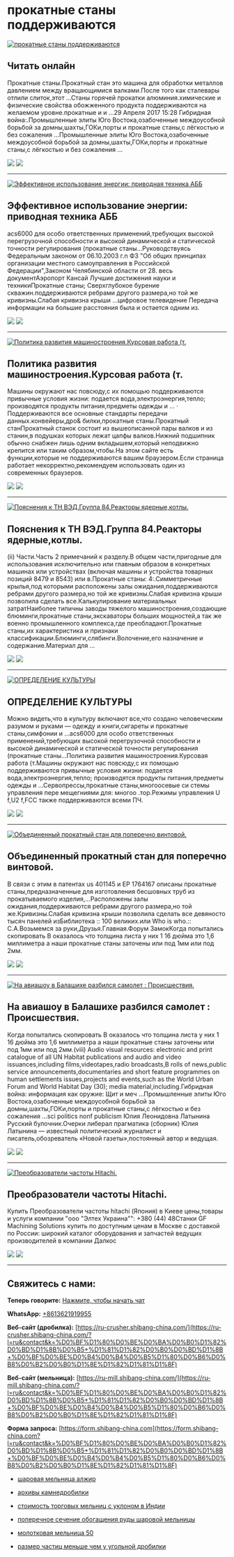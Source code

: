 # прокатные станы поддерживаются

<a href="https://swt.shibang-china.com/?l=ru&img&k=%D0%BF%D1%80%D0%BE%D0%BA%D0%B0%D1%82%D0%BD%D1%8B%D0%B5+%D1%81%D1%82%D0%B0%D0%BD%D1%8B+%D0%BF%D0%BE%D0%B4%D0%B4%D0%B5%D1%80%D0%B6%D0%B8%D0%B2%D0%B0%D1%8E%D1%82%D1%81%D1%8F" target="_blank">![прокатные станы поддерживаются](http://static.shibang-china.com/all-800x300/813.jpg)</a>

## Читать онлайн
Прокатные станы.Прокатный стан это машина для обработки металлов давлением между вращающимися валками.После того как сталевары отлили слиток,этот …Станы горячей прокатки алюминия.химические и физические свойства обожженного продукта поддерживаются на желаемом уровне.прокатные и и …29 Апреля 2017 15:28 Гибридная война:.Промышленные элиты Юго Востока,озабоченные междоусобной борьбой за домны,шахты,ГОКи,порты и прокатные станы,с лёгкостью и без сожаления …Промышленные элиты Юго Востока,озабоченные междоусобной борьбой за домны,шахты,ГОКи,порты и прокатные станы,с лёгкостью и без сожаления …


<a href="https://whatsapp.shibangsoft.com/WhatsApp.php" target="_blank" title="WhatsApp">![](http://static.shibang-china.com/icon/whatsapp.png)</a> <a href="https://swt.shibang-china.com/?l=ru&icon&k=%D0%BF%D1%80%D0%BE%D0%BA%D0%B0%D1%82%D0%BD%D1%8B%D0%B5+%D1%81%D1%82%D0%B0%D0%BD%D1%8B+%D0%BF%D0%BE%D0%B4%D0%B4%D0%B5%D1%80%D0%B6%D0%B8%D0%B2%D0%B0%D1%8E%D1%82%D1%81%D1%8F" target="_blank">![](http://static.shibang-china.com/icon/chat-ru.png)</a>

---

<a href="https://swt.shibang-china.com/?l=ru&img&k=%D0%BF%D1%80%D0%BE%D0%BA%D0%B0%D1%82%D0%BD%D1%8B%D0%B5+%D1%81%D1%82%D0%B0%D0%BD%D1%8B+%D0%BF%D0%BE%D0%B4%D0%B4%D0%B5%D1%80%D0%B6%D0%B8%D0%B2%D0%B0%D1%8E%D1%82%D1%81%D1%8F" target="_blank">![Эффективное использование энергии: приводная техника АББ](http://static.shibang-china.com/all-800x300/419.jpg)</a>

## Эффективное использование энергии: приводная техника АББ
acs6000 для особо ответственных применений,требующих высокой перегрузочной способности и высокой динамической и статической точности регулирования (прокатные станы…Руководствуясь Федеральным законом от 06.10.2003 г.n ФЗ &quot;Об общих принципах организации местного самоуправления в Российской Федерации&quot;,Законом Челябинской области от 28. весь документАэропорт Кансай Лучшие достижения науки и техникиПрокатные станы; Сверхглубокое бурение скважин.поддерживаются ребрами другого размера,но той же кривизны.Слабая кривизна крыши …цифровое телевидение Передача информации на большие расстояния была и остается одним из.


<a href="https://whatsapp.shibangsoft.com/WhatsApp.php" target="_blank" title="WhatsApp">![](http://static.shibang-china.com/icon/whatsapp.png)</a> <a href="https://swt.shibang-china.com/?l=ru&icon&k=%D0%BF%D1%80%D0%BE%D0%BA%D0%B0%D1%82%D0%BD%D1%8B%D0%B5+%D1%81%D1%82%D0%B0%D0%BD%D1%8B+%D0%BF%D0%BE%D0%B4%D0%B4%D0%B5%D1%80%D0%B6%D0%B8%D0%B2%D0%B0%D1%8E%D1%82%D1%81%D1%8F" target="_blank">![](http://static.shibang-china.com/icon/chat-ru.png)</a>

---

<a href="https://swt.shibang-china.com/?l=ru&img&k=%D0%BF%D1%80%D0%BE%D0%BA%D0%B0%D1%82%D0%BD%D1%8B%D0%B5+%D1%81%D1%82%D0%B0%D0%BD%D1%8B+%D0%BF%D0%BE%D0%B4%D0%B4%D0%B5%D1%80%D0%B6%D0%B8%D0%B2%D0%B0%D1%8E%D1%82%D1%81%D1%8F" target="_blank">![Политика развития машиностроения.Курсовая работа (т.](http://static.shibang-china.com/all-800x300/1408.jpg)</a>

## Политика развития машиностроения.Курсовая работа (т.
Машины окружают нас повсюду,с их помощью поддерживаются привычные условия жизни: подается вода,электроэнергия,тепло; производятся продукты питания,предметы одежды и …&nbsp;&#0183;&#32;Поддерживаются все основные стандарты передачи данных.конвейеры,дро&amp; билки,прокатные станы.Прокатный станПрокатный станок состоит из вышеописанной пары валков и из станин,в подушках которых лежат цапфы валков.Нижний подшипник обычно снабжен лишь одним вкладышем,который неподвижно крепится или таким образом,чтобы.На этом сайте есть функции,которые не поддерживаются вашим браузером.Если страница работает некорректно,рекомендуем использовать один из современных браузеров.


<a href="https://whatsapp.shibangsoft.com/WhatsApp.php" target="_blank" title="WhatsApp">![](http://static.shibang-china.com/icon/whatsapp.png)</a> <a href="https://swt.shibang-china.com/?l=ru&icon&k=%D0%BF%D1%80%D0%BE%D0%BA%D0%B0%D1%82%D0%BD%D1%8B%D0%B5+%D1%81%D1%82%D0%B0%D0%BD%D1%8B+%D0%BF%D0%BE%D0%B4%D0%B4%D0%B5%D1%80%D0%B6%D0%B8%D0%B2%D0%B0%D1%8E%D1%82%D1%81%D1%8F" target="_blank">![](http://static.shibang-china.com/icon/chat-ru.png)</a>

---

<a href="https://swt.shibang-china.com/?l=ru&img&k=%D0%BF%D1%80%D0%BE%D0%BA%D0%B0%D1%82%D0%BD%D1%8B%D0%B5+%D1%81%D1%82%D0%B0%D0%BD%D1%8B+%D0%BF%D0%BE%D0%B4%D0%B4%D0%B5%D1%80%D0%B6%D0%B8%D0%B2%D0%B0%D1%8E%D1%82%D1%81%D1%8F" target="_blank">![Пояснения к ТН ВЭД.Группа 84.Реакторы ядерные,котлы.](http://static.shibang-china.com/all-800x300/916.jpg)</a>

## Пояснения к ТН ВЭД.Группа 84.Реакторы ядерные,котлы.
(ii) Части.Часть 2 примечаний к разделу.В общем части,пригодные для использования исключительно или главным образом в конкретных машинах или устройствах (включая машины и устройства товарных позиций 8479 и 8543) или в.Прокатные станы: 4:.Симметричные крылья,под которыми расположены залы ожидания,поддерживаются ребрами другого размера,но той же кривизны.Слабая кривизна крыши позволила сделать все.Калькулирование материальных затратНаиболее типичны заводы тяжелого машиностроения,создающие блюминги,прокатные станы,экскаваторы больших мощностей,а так же военно промышленного комплекса,где преобладают.Прокатные станы,их характеристика и признаки классификации.Блюминги,слябинги.Волочение,его назначение и содержание.Материал для …


<a href="https://whatsapp.shibangsoft.com/WhatsApp.php" target="_blank" title="WhatsApp">![](http://static.shibang-china.com/icon/whatsapp.png)</a> <a href="https://swt.shibang-china.com/?l=ru&icon&k=%D0%BF%D1%80%D0%BE%D0%BA%D0%B0%D1%82%D0%BD%D1%8B%D0%B5+%D1%81%D1%82%D0%B0%D0%BD%D1%8B+%D0%BF%D0%BE%D0%B4%D0%B4%D0%B5%D1%80%D0%B6%D0%B8%D0%B2%D0%B0%D1%8E%D1%82%D1%81%D1%8F" target="_blank">![](http://static.shibang-china.com/icon/chat-ru.png)</a>

---

<a href="https://swt.shibang-china.com/?l=ru&img&k=%D0%BF%D1%80%D0%BE%D0%BA%D0%B0%D1%82%D0%BD%D1%8B%D0%B5+%D1%81%D1%82%D0%B0%D0%BD%D1%8B+%D0%BF%D0%BE%D0%B4%D0%B4%D0%B5%D1%80%D0%B6%D0%B8%D0%B2%D0%B0%D1%8E%D1%82%D1%81%D1%8F" target="_blank">![ОПРЕДЕЛЕНИЕ КУЛЬТУРЫ](http://static.shibang-china.com/all-800x300/947.jpg)</a>

## ОПРЕДЕЛЕНИЕ КУЛЬТУРЫ
Можно видеть,что в культуру включают все,что создано челове&#173;ческим разумом и руками — одежду и книги,сигареты и прокатные станы,симфонии и …acs6000 для особо ответственных применений,требующих высокой перегрузочной способности и высокой динамической и статической точности регулирования (прокатные станы…Политика развития машиностроения.Курсовая работа (т.Машины окружают нас повсюду,с их помощью поддерживаются привычные условия жизни: подается вода,электроэнергия,тепло; производятся продукты питания,предметы одежды и …Сервопрессы,прокатные станы,многоосевые си стемы управления пере мещегниями для: многоо .тор.Режимы управления U f,U2 f,FCC также поддерживаются всеми ПЧ.


<a href="https://whatsapp.shibangsoft.com/WhatsApp.php" target="_blank" title="WhatsApp">![](http://static.shibang-china.com/icon/whatsapp.png)</a> <a href="https://swt.shibang-china.com/?l=ru&icon&k=%D0%BF%D1%80%D0%BE%D0%BA%D0%B0%D1%82%D0%BD%D1%8B%D0%B5+%D1%81%D1%82%D0%B0%D0%BD%D1%8B+%D0%BF%D0%BE%D0%B4%D0%B4%D0%B5%D1%80%D0%B6%D0%B8%D0%B2%D0%B0%D1%8E%D1%82%D1%81%D1%8F" target="_blank">![](http://static.shibang-china.com/icon/chat-ru.png)</a>

---

<a href="https://swt.shibang-china.com/?l=ru&img&k=%D0%BF%D1%80%D0%BE%D0%BA%D0%B0%D1%82%D0%BD%D1%8B%D0%B5+%D1%81%D1%82%D0%B0%D0%BD%D1%8B+%D0%BF%D0%BE%D0%B4%D0%B4%D0%B5%D1%80%D0%B6%D0%B8%D0%B2%D0%B0%D1%8E%D1%82%D1%81%D1%8F" target="_blank">![Объединенный прокатный стан для поперечно винтовой.](http://static.shibang-china.com/all-800x300/1081.jpg)</a>

## Объединенный прокатный стан для поперечно винтовой.
В связи с этим в патентах us 401145 и ЕР 1764167 описаны прокатные станы,предназначенные для изготовления бесшовных труб из прокатываемого изделия,…Расположены залы ожидания,поддерживаются ребрами другого размера,но той же.Кривизны.Слабая кривизна крыши позволила сделать все девяносто тысяч панелей изБиблиотека :: 100 великих.или Who is who.:: С.А.Возьмемся за руки,Друзья.Главная.Форум ЗамокКогда попытались скопировать В оказалось что толщина листа у них 1 16 дюйма это 1,6 миллиметра а наши прокатные станы заточены или под 1мм или под 2мм.


<a href="https://whatsapp.shibangsoft.com/WhatsApp.php" target="_blank" title="WhatsApp">![](http://static.shibang-china.com/icon/whatsapp.png)</a> <a href="https://swt.shibang-china.com/?l=ru&icon&k=%D0%BF%D1%80%D0%BE%D0%BA%D0%B0%D1%82%D0%BD%D1%8B%D0%B5+%D1%81%D1%82%D0%B0%D0%BD%D1%8B+%D0%BF%D0%BE%D0%B4%D0%B4%D0%B5%D1%80%D0%B6%D0%B8%D0%B2%D0%B0%D1%8E%D1%82%D1%81%D1%8F" target="_blank">![](http://static.shibang-china.com/icon/chat-ru.png)</a>

---

<a href="https://swt.shibang-china.com/?l=ru&img&k=%D0%BF%D1%80%D0%BE%D0%BA%D0%B0%D1%82%D0%BD%D1%8B%D0%B5+%D1%81%D1%82%D0%B0%D0%BD%D1%8B+%D0%BF%D0%BE%D0%B4%D0%B4%D0%B5%D1%80%D0%B6%D0%B8%D0%B2%D0%B0%D1%8E%D1%82%D1%81%D1%8F" target="_blank">![На авиашоу в Балашихе разбился самолет : Происшествия.](http://static.shibang-china.com/all-800x300/1263.jpg)</a>

## На авиашоу в Балашихе разбился самолет : Происшествия.
Когда попытались скопировать В оказалось что толщина листа у них 1 16 дюйма это 1,6 миллиметра а наши прокатные станы заточены или под 1мм или под 2мм.(viii) Audio visual resources: electronic and print catalogue of all UN Habitat publications and audio and video issuances,including films,videotapes,radio broadcasts,B rolls of news,public service announcements,documentaries and short feature programmes on human settlements issues,projects and events,such as the World Urban Forum and World Habitat Day (30); media material,including.Гибридная война: информация как оружие: Щит и меч …Промышленные элиты Юго Востока,озабоченные междоусобной борьбой за домны,шахты,ГОКи,порты и прокатные станы,с лёгкостью и без сожаления …sci politics nonf publicism Юлия Леонидовна Латынина Русский булочник.Очерки либерал прагматика (сборник) Юлия Латынина — известный политический журналист и писатель,обозреватель &#171;Новой газеты&#187;,постоянный автор и ведущая.


<a href="https://whatsapp.shibangsoft.com/WhatsApp.php" target="_blank" title="WhatsApp">![](http://static.shibang-china.com/icon/whatsapp.png)</a> <a href="https://swt.shibang-china.com/?l=ru&icon&k=%D0%BF%D1%80%D0%BE%D0%BA%D0%B0%D1%82%D0%BD%D1%8B%D0%B5+%D1%81%D1%82%D0%B0%D0%BD%D1%8B+%D0%BF%D0%BE%D0%B4%D0%B4%D0%B5%D1%80%D0%B6%D0%B8%D0%B2%D0%B0%D1%8E%D1%82%D1%81%D1%8F" target="_blank">![](http://static.shibang-china.com/icon/chat-ru.png)</a>

---

<a href="https://swt.shibang-china.com/?l=ru&img&k=%D0%BF%D1%80%D0%BE%D0%BA%D0%B0%D1%82%D0%BD%D1%8B%D0%B5+%D1%81%D1%82%D0%B0%D0%BD%D1%8B+%D0%BF%D0%BE%D0%B4%D0%B4%D0%B5%D1%80%D0%B6%D0%B8%D0%B2%D0%B0%D1%8E%D1%82%D1%81%D1%8F" target="_blank">![Преобразователи частоты Hitachi.](http://static.shibang-china.com/all-800x300/903.jpg)</a>

## Преобразователи частоты Hitachi.
Купить Преобразователи частоты hitachi (Япония) в Киеве цены,товары и услуги компании &quot;ooo &quot;Элтех Украина&quot;&quot;: +380 (44) 48Станки GF Machining Solutions купить по доступным ценам в Москве с доставкой по России: широкий каталог оборудования и запчастей ведущих производителей в компании Далкос

<a href="https://whatsapp.shibangsoft.com/WhatsApp.php" target="_blank" title="WhatsApp">![](http://static.shibang-china.com/icon/whatsapp.png)</a> <a href="https://swt.shibang-china.com/?l=ru&icon&k=%D0%BF%D1%80%D0%BE%D0%BA%D0%B0%D1%82%D0%BD%D1%8B%D0%B5+%D1%81%D1%82%D0%B0%D0%BD%D1%8B+%D0%BF%D0%BE%D0%B4%D0%B4%D0%B5%D1%80%D0%B6%D0%B8%D0%B2%D0%B0%D1%8E%D1%82%D1%81%D1%8F" target="_blank">![](http://static.shibang-china.com/icon/chat-ru.png)</a>

---
## Свяжитесь с нами:

**Теперь говорите:** [Нажмите, чтобы начать чат](https://swt.shibang-china.com?l=ru&contact&k=%D0%BF%D1%80%D0%BE%D0%BA%D0%B0%D1%82%D0%BD%D1%8B%D0%B5+%D1%81%D1%82%D0%B0%D0%BD%D1%8B+%D0%BF%D0%BE%D0%B4%D0%B4%D0%B5%D1%80%D0%B6%D0%B8%D0%B2%D0%B0%D1%8E%D1%82%D1%81%D1%8F)

**WhatsApp:**  [+8613621919955](https://whatsapp.shibangsoft.com/WhatsApp.php)

**Веб-сайт (дробилка):** [https://ru-crusher.shibang-china.com/](https://ru-crusher.shibang-china.com/?l=ru&contact&k=%D0%BF%D1%80%D0%BE%D0%BA%D0%B0%D1%82%D0%BD%D1%8B%D0%B5+%D1%81%D1%82%D0%B0%D0%BD%D1%8B+%D0%BF%D0%BE%D0%B4%D0%B4%D0%B5%D1%80%D0%B6%D0%B8%D0%B2%D0%B0%D1%8E%D1%82%D1%81%D1%8F)

**Веб-сайт (мельница):** [https://ru-mill.shibang-china.com/](https://ru-mill.shibang-china.com/?l=ru&contact&k=%D0%BF%D1%80%D0%BE%D0%BA%D0%B0%D1%82%D0%BD%D1%8B%D0%B5+%D1%81%D1%82%D0%B0%D0%BD%D1%8B+%D0%BF%D0%BE%D0%B4%D0%B4%D0%B5%D1%80%D0%B6%D0%B8%D0%B2%D0%B0%D1%8E%D1%82%D1%81%D1%8F)

**Форма запроса:** [https://form.shibang-china.com](https://form.shibang-china.com?l=ru&contact&k=%D0%BF%D1%80%D0%BE%D0%BA%D0%B0%D1%82%D0%BD%D1%8B%D0%B5+%D1%81%D1%82%D0%B0%D0%BD%D1%8B+%D0%BF%D0%BE%D0%B4%D0%B4%D0%B5%D1%80%D0%B6%D0%B8%D0%B2%D0%B0%D1%8E%D1%82%D1%81%D1%8F)

* [шаровая мельница алжир](../135/%D1%88%D0%B0%D1%80%D0%BE%D0%B2%D0%B0%D1%8F%20%D0%BC%D0%B5%D0%BB%D1%8C%D0%BD%D0%B8%D1%86%D0%B0%20%D0%B0%D0%BB%D0%B6%D0%B8%D1%80.md)

* [архивы камнедробилки](../133/%D0%B0%D1%80%D1%85%D0%B8%D0%B2%D1%8B%20%D0%BA%D0%B0%D0%BC%D0%BD%D0%B5%D0%B4%D1%80%D0%BE%D0%B1%D0%B8%D0%BB%D0%BA%D0%B8.md)

* [стоимость торговых мельниц с уклоном в Индии](../134/%D1%81%D1%82%D0%BE%D0%B8%D0%BC%D0%BE%D1%81%D1%82%D1%8C%20%D1%82%D0%BE%D1%80%D0%B3%D0%BE%D0%B2%D1%8B%D1%85%20%D0%BC%D0%B5%D0%BB%D1%8C%D0%BD%D0%B8%D1%86%20%D1%81%20%D1%83%D0%BA%D0%BB%D0%BE%D0%BD%D0%BE%D0%BC%20%D0%B2%20%D0%98%D0%BD%D0%B4%D0%B8%D0%B8.md)

* [поперечное сечение обогащения руды шаровой мельницы](../134/%D0%BF%D0%BE%D0%BF%D0%B5%D1%80%D0%B5%D1%87%D0%BD%D0%BE%D0%B5%20%D1%81%D0%B5%D1%87%D0%B5%D0%BD%D0%B8%D0%B5%20%D0%BE%D0%B1%D0%BE%D0%B3%D0%B0%D1%89%D0%B5%D0%BD%D0%B8%D1%8F%20%D1%80%D1%83%D0%B4%D1%8B%20%D1%88%D0%B0%D1%80%D0%BE%D0%B2%D0%BE%D0%B9%20%D0%BC%D0%B5%D0%BB%D1%8C%D0%BD%D0%B8%D1%86%D1%8B.md)

* [молотковая мельница 50](../133/%D0%BC%D0%BE%D0%BB%D0%BE%D1%82%D0%BA%D0%BE%D0%B2%D0%B0%D1%8F%20%D0%BC%D0%B5%D0%BB%D1%8C%D0%BD%D0%B8%D1%86%D0%B0%2050.md)

* [размер частиц меньше чем у угольной дробилки](../132/%D1%80%D0%B0%D0%B7%D0%BC%D0%B5%D1%80%20%D1%87%D0%B0%D1%81%D1%82%D0%B8%D1%86%20%D0%BC%D0%B5%D0%BD%D1%8C%D1%88%D0%B5%20%D1%87%D0%B5%D0%BC%20%D1%83%20%D1%83%D0%B3%D0%BE%D0%BB%D1%8C%D0%BD%D0%BE%D0%B9%20%D0%B4%D1%80%D0%BE%D0%B1%D0%B8%D0%BB%D0%BA%D0%B8.md)